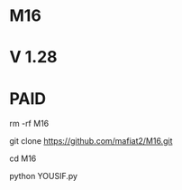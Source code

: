 # M16
# V 1.28
# PAID

rm -rf  M16

git clone https://github.com/mafiat2/M16.git

cd M16

python YOUSIF.py
